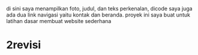 di sini saya menampilkan foto, judul, dan teks perkenalan, dicode saya juga ada dua link navigasi yaitu kontak dan beranda. proyek ini saya buat untuk latihan dasar membuat website sederhana
# 2revisi
